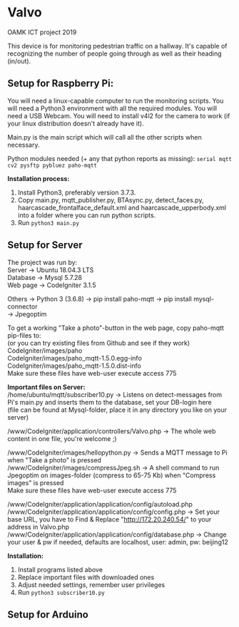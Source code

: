 # Valvo
OAMK ICT project 2019

This device is for monitoring pedestrian traffic on a hallway. It's capable of recognizing the number of people going through as well as their heading (in/out).



## Setup for Raspberry Pi:
You will need a linux-capable computer to run the monitoring scripts.
You will need a Python3 environment with all the required modules.
You will need a USB Webcam.
You will need to install v4l2 for the camera to work (if your linux distribution doesn't already have it).

Main.py is the main script which will call all the other scripts when necessary.

Python modules needed (+ any that python reports as missing):
`serial mqtt cv2 pysftp pybluez paho-mqtt`

**Installation process:**
1) Install Python3, preferably version 3.7.3.
2) Copy main.py, mqtt_publisher.py, BTAsync.py, detect_faces.py,
haarcascade_frontalface_default.xml and haarcascade_upperbody.xml 
into a folder where you can run python scripts.
3) Run `python3 main.py`


## Setup for Server
The project was run by:  
Server -> Ubuntu 18.04.3 LTS  
Database -> Mysql 5.7.28  
Web page -> CodeIgniter 3.1.5  

Others -> Python 3 (3.6.8)  -> pip install paho-mqtt -> pip install mysql-connector  
       -> Jpegoptim  

To get a working "Take a photo"-button in the web page, copy paho-mqtt pip-files to:  
(or you can try existing files from Github and see if they work)  
CodeIgniter/images/paho  
CodeIgniter/images/paho_mqtt-1.5.0.egg-info  
CodeIgniter/images/paho_mqtt-1.5.0.dist-info  
Make sure these files have web-user execute access 775  

**Important files on Server:**  
/home/ubuntu/mqtt/subscriber10.py -> Listens on detect-messages from Pi's main.py and inserts them to the database, set your DB-login here  
(file can be found at Mysql-folder, place it in any directory you like on your server)  

/www/CodeIgniter/application/controllers/Valvo.php -> The whole web content in one file, you're welcome ;)  

/www/CodeIgniter/images/hellopython.py -> Sends a MQTT message to Pi when "Take a photo" is pressed  
/www/CodeIgniter/images/compressJpeg.sh -> A shell command to run Jpegoptim on images-folder (compress to 65-75 Kb) when "Compress images" is pressed  
Make sure these files have web-user execute access 775  

/www/CodeIgniter/application/application/config/autoload.php  
/www/CodeIgniter/application/application/config/config.php -> Set your base URL, you have to Find & Replace "http://172.20.240.54/" to your address in Valvo.php  
/www/CodeIgniter/application/application/config/database.php -> Change your user & pw if needed, defaults are localhost, user: admin, pw: beijing12  

**Installation:**
1) Install programs listed above
2) Replace important files with downloaded ones
3) Adjust needed settings, remember user privileges
4) Run `python3 subscriber10.py`

## Setup for Arduino
